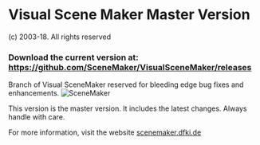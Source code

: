 # Visual Scene Maker Master Version

(c) 2003-18. All rights reserved

### Download the current version at: https://github.com/SceneMaker/VisualSceneMaker/releases


Branch of Visual SceneMaker reserved for bleeding edge bug fixes and enhancements.
![SceneMaker](http://scenemaker.dfki.de/images/scenemaker/workspace.png)

This version is the master version. It includes the latest changes. Always handle with care.

For more information, visit the website 
[scenemaker.dfki.de](http://scenemaker.dfki.de)
